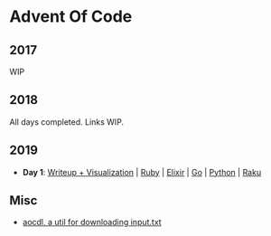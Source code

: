 # Advent Of Code

## 2017

WIP

## 2018

All days completed. Links WIP.

## 2019

- **Day 1**: [Writeup + Visualization](./2019/01/README.md)
  | [Ruby](./2019/01/ruby_day01/01.rb)
  | [Elixir](./2019/01/elixir_day01/lib/elixir_day01.ex)
  | [Go](./2019/01/go_day01/day01.go)
  | [Python](./2019/01/python_day01/day01.py)
  | [Raku](./2019/01/raku_day01/01.p6)

## Misc

- [aocdl, a util for downloading input.txt](https://github.com/GreenLightning/advent-of-code-downloader)
